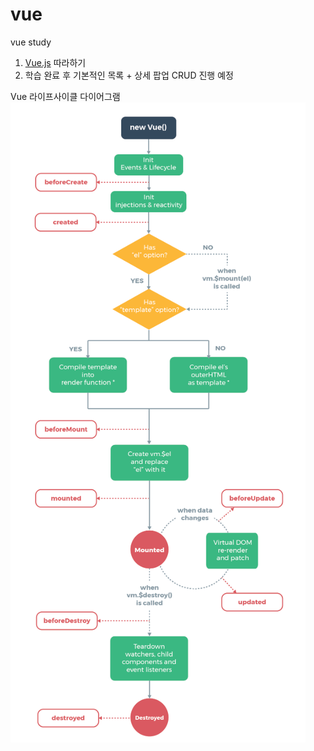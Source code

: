 # vue
vue study

1. [Vue.js](https://v2.ko.vuejs.org/) 따라하기
2. 학습 완료 후 기본적인 목록 + 상세 팝업 CRUD 진행 예정

Vue 라이프사이클 다이어그램
![img.png](img.png)